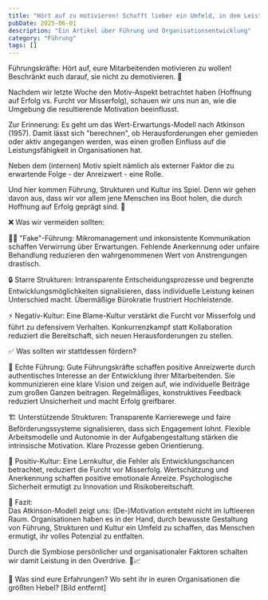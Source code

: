 ```yaml
---
title: "Hört auf zu motivieren! Schafft lieber ein Umfeld, in dem Leistung entsteht"
pubDate: 2025-06-01
description: "Ein Artikel über Führung und Organisationsentwicklung"
category: "Führung"
tags: []
---
```

Führungskräfte: Hört auf, eure Mitarbeitenden motivieren zu wollen! Beschränkt euch darauf, sie nicht zu demotivieren. 🤌  
  
Nachdem wir letzte Woche den Motiv-Aspekt betrachtet haben (Hoffnung auf Erfolg vs. Furcht vor Misserfolg), schauen wir uns nun an, wie die Umgebung die resultierende Motivation beeinflusst.  
  
Zur Erinnerung: Es geht um das Wert-Erwartungs-Modell nach Atkinson (1957). Damit lässt sich "berechnen", ob Herausforderungen eher gemieden oder aktiv angegangen werden, was einen großen Einfluss auf die Leistungsfähigkeit in Organisationen hat.  
  
Neben dem (internen) Motiv spielt nämlich als externer Faktor die zu erwartende Folge - der Anreizwert - eine Rolle.  
  
Und hier kommen Führung, Strukturen und Kultur ins Spiel. Denn wir gehen davon aus, dass wir vor allem jene Menschen ins Boot holen, die durch Hoffnung auf Erfolg geprägt sind. 💪  
  
  
❌ Was wir vermeiden sollten:  
  
🙅‍♂️ "Fake"-Führung: Mikromanagement und inkonsistente Kommunikation schaffen Verwirrung über Erwartungen. Fehlende Anerkennung oder unfaire Behandlung reduzieren den wahrgenommenen Wert von Anstrengungen drastisch.  
  
🔒 Starre Strukturen: Intransparente Entscheidungsprozesse und begrenzte Entwicklungsmöglichkeiten signalisieren, dass individuelle Leistung keinen Unterschied macht. Übermäßige Bürokratie frustriert Hochleistende.  
  
⚡ Negativ-Kultur: Eine Blame-Kultur verstärkt die Furcht vor Misserfolg und führt zu defensivem Verhalten. Konkurrenzkampf statt Kollaboration reduziert die Bereitschaft, sich neuen Herausforderungen zu stellen.  
  
  
✅️ Was sollten wir stattdessen fördern?  
  
🎯 Echte Führung: Gute Führungskräfte schaffen positive Anreizwerte durch authentisches Interesse an der Entwicklung ihrer Mitarbeitenden. Sie kommunizieren eine klare Vision und zeigen auf, wie individuelle Beiträge zum großen Ganzen beitragen. Regelmäßiges, konstruktives Feedback reduziert Unsicherheit und macht Erfolg greifbarer.  
  
🏗️ Unterstützende Strukturen: Transparente Karrierewege und faire Beförderungssysteme signalisieren, dass sich Engagement lohnt. Flexible Arbeitsmodelle und Autonomie in der Aufgabengestaltung stärken die intrinsische Motivation. Klare Prozesse geben Orientierung.  
  
🌱 Positiv-Kultur: Eine Lernkultur, die Fehler als Entwicklungschancen betrachtet, reduziert die Furcht vor Misserfolg. Wertschätzung und Anerkennung schaffen positive emotionale Anreize. Psychologische Sicherheit ermutigt zu Innovation und Risikobereitschaft.  
  
  
🧠 Fazit:  
Das Atkinson-Modell zeigt uns: (De-)Motivation entsteht nicht im luftleeren Raum. Organisationen haben es in der Hand, durch bewusste Gestaltung von Führung, Strukturen und Kultur ein Umfeld zu schaffen, das Menschen ermutigt, ihr volles Potenzial zu entfalten.  
  
Durch die Symbiose persönlicher und organisationaler Faktoren schalten wir damit Leistung in den Overdrive. 🤝📈  
  
💬 Was sind eure Erfahrungen? Wo seht ihr in euren Organisationen die größten Hebel?
[Bild entfernt]
